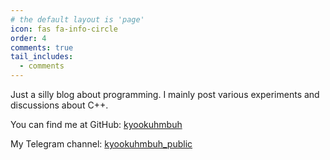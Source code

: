 ```yaml
---
# the default layout is 'page'
icon: fas fa-info-circle
order: 4
comments: true
tail_includes:
  - comments
---
```


Just a silly blog about programming. 
I mainly post various experiments and discussions about C++.

You can find me at GitHub:
[kyookuhmbuh](https://github.com/kyookuhmbuh)

My Telegram channel:
[kyookuhmbuh_public](https://t.me/kyookuhmbuh_public)
